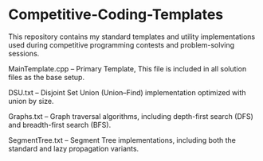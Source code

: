 # Competitive-Coding-Templates
This repository contains my standard templates and utility implementations used during competitive programming contests and problem-solving sessions.

MainTemplate.cpp – Primary Template, This file is included in all solution files as the base setup.

DSU.txt – Disjoint Set Union (Union–Find) implementation optimized with union by size.

Graphs.txt – Graph traversal algorithms, including depth-first search (DFS) and breadth-first search (BFS).

SegmentTree.txt – Segment Tree implementations, including both the standard and lazy propagation variants.

